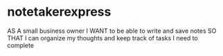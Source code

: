 # notetakerexpress
AS A small business owner
I WANT to be able to write and save notes
SO THAT I can organize my thoughts and keep track of tasks I need to complete